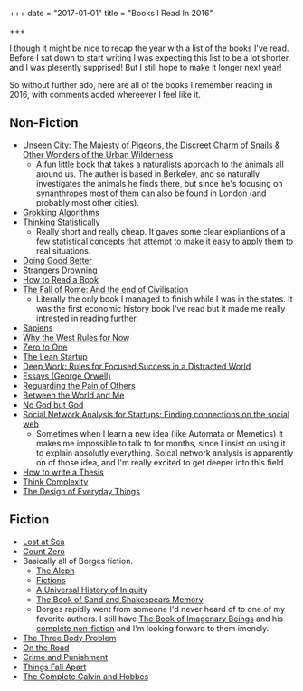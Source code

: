 +++
date = "2017-01-01"
title = "Books I Read In 2016"

+++

I though it might be nice to recap the year with a list of the books I've read. Before I sat down to start writing I was expecting this list to be a lot shorter, and I was plesently supprised! But I still hope to make it longer next year!

So without further ado, here are all of the books I remember reading in 2016, with comments added whereever I feel like it. 

## Non-Fiction
* [Unseen City: The Majesty of Pigeons, the Discreet Charm of Snails & Other Wonders of the Urban Wilderness](https://www.amazon.co.uk/Unseen-City-Majesty-Discreet-Wilderness/dp/1623363853)
  * A fun little book that takes a naturalists approach to the animals all around us. The auther is based in Berkeley, and so naturally investigates the animals he finds there, but since he's focusing on synanthropes most of them can also be found in London (and probably most other cities).
* [Grokking Algorithms](https://www.amazon.co.uk/Grokking-Algorithms-illustrated-programmers-curious/dp/1617292230)
* [Thinking Statistically](https://www.amazon.co.uk/Thinking-Statistically-Uri-Bram-ebook/dp/B005YOL2Z4)
  * Really short and really cheap. It gaves some clear expliantions of a few statistical concepts that attempt to make it easy to apply them to real situations. 
* [Doing Good Better](https://www.amazon.co.uk/Doing-Good-Better-Effective-Difference/dp/1783350512/)
* [Strangers Drowning](https://www.amazon.co.uk/dp/B00WYGGWG4/)
* [How to Read a Book](https://www.amazon.co.uk/dp/B004Z0TU0W/)
* [The Fall of Rome: And the end of Civilisation](https://www.amazon.co.uk/Fall-Rome-End-Civilization/dp/0192807285)
  * Literally the only book I managed to finish while I was in the states. It was the first economic history book I've read but it made me really intrested in reading further.
* [Sapiens](https://www.amazon.co.uk/Sapiens-Humankind-Yuval-Noah-Harari-ebook/dp/B00K7ED54M/)
* [Why the West Rules for Now](https://www.amazon.co.uk/Why-West-Rules-Now-Morris-ebook/dp/B004ASNG04/)
* [Zero to One](https://www.amazon.co.uk/Zero-One-Notes-Start-Future-ebook/dp/B00KHX0II4/)
* [The Lean Startup](https://www.amazon.co.uk/Lean-Startup-Innovation-Successful-Businesses-ebook/dp/B005PR422K/)
* [Deep Work: Rules for Focused Success in a Distracted World](https://www.amazon.co.uk/Deep-Work-Focused-Success-Distracted-ebook/dp/B013UWFM52/)
* [Essays (George Orwell)](https://www.amazon.co.uk/Essays-Penguin-Modern-Classics-George-ebook/dp/B002RI98TM/)
* [Reguarding the Pain of Others](https://www.amazon.co.uk/Regarding-Pain-Others-Susan-Sontag-ebook/dp/B00EAA6R1W/)
* [Between the World and Me](https://www.amazon.co.uk/Between-World-Me-Ta-Nehisi-Coates-ebook/dp/B0104NWYGA)
* [No God but God](https://www.amazon.co.uk/No-God-But-Origins-Evolution-ebook/dp/B0034FJG6W/)
* [Social Network Analysis for Startups: Finding connections on the social web](https://www.amazon.co.uk/Social-Network-Analysis-Startups-connections/dp/1449306462/)
  * Sometimes when I learn a new idea (like Automata or Memetics) it makes me impossible to talk to for months, since I insist on using it to explain absolutly everything. Soical network analysis is apparently on of those idea, and I'm really excited to get deeper into this field.
* [How to write a Thesis](https://www.amazon.co.uk/How-Write-Thesis-MIT-Press-ebook/dp/B00UMIT5J2/)
* [Think Complexity](https://www.amazon.co.uk/Think-Complexity-Science-Computational-Modeling-ebook/dp/B007ECM460)
* [The Design of Everyday Things](https://www.amazon.co.uk/Design-Everyday-Things-revised-expanded/dp/0262525674/)

## Fiction
* [Lost at Sea](https://www.amazon.co.uk/Lost-Sea-Bryan-Lee-OMalley/dp/1932664165/)
* [Count Zero](https://www.amazon.co.uk/Count-Zero-William-Gibson/dp/000648042X/)
* Basically all of Borges fiction.
  * [The Aleph](https://www.amazon.co.uk/Aleph-Penguin-Modern-Classics/dp/0141183837/)
  * [Fictions](https://www.amazon.co.uk/Fictions-Jorge-Luis-Borges/dp/0141183845/)
  * [A Universal History of Iniquity](https://www.amazon.co.uk/d/Books/Universal-History-Iniquity-Penguin-Modern-Classics/0141183853)
  * [The Book of Sand and Shakespears Memory](https://www.amazon.co.uk/d/Books/Shakespeares-Memory-Penguin-Modern-Classics/0141183829/)
  * Borges rapidly went from someone I'd never heard of to one of my favorite authers. I still have [The Book of Imagenary Beings](https://www.amazon.co.uk/Book-Imaginary-Beings-Vintage-Classics/dp/0099442639/) and his [complete non-fiction](https://www.amazon.co.uk/Total-Library-Non-Fiction-1922-1986-Classics/dp/0141183020) and I'm looking forward to them imencly.
* [The Three Body Problem](https://www.amazon.co.uk/d/Books/Three-Body-Problem-Cixin-Liu/178497157X/)
* [On the Road](https://www.amazon.co.uk/Road-Penguin-Modern-Classics/dp/0141182679/)
* [Crime and Punishment](https://www.amazon.co.uk/Crime-Punishment-selected-Notebooks-Wordsworth/dp/1840224304/)
* [Things Fall Apart](https://www.amazon.co.uk/Things-Fall-Apart-Penguin-Classics/dp/0141023384/)
* [The Complete Calvin and Hobbes](https://www.amazon.co.uk/Complete-Calvin-Hobbes-Bill-Watterson/dp/1449433251/)
